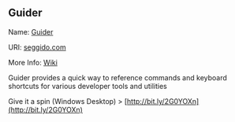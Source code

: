 ## Guider

Name: [Guider](https://seggido.com)

URI: [seggido.com](https://seggido.com) 

More Info: [Wiki](https://github.com/0100000101010011/guider/wiki/Overview)

Guider provides a quick way to reference commands and keyboard shortcuts for various developer tools and utilities

Give it a spin (Windows Desktop) > [http://bit.ly/2G0YOXn](http://bit.ly/2G0YOXn)